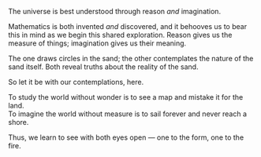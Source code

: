 The universe is best understood through reason _and_ imagination.

Mathematics is both invented _and_ discovered, and it behooves us to bear this in mind as we begin this shared exploration.  Reason gives us the measure of things; imagination gives us their meaning.

The one draws circles in the sand; the other contemplates the nature of the sand itself.  Both reveal truths about the reality of the sand.

So let it be with our contemplations, here.

To study the world without wonder is to see a map and mistake it for the land.  
To imagine the world without measure is to sail forever and never reach a shore.

Thus, we learn to see with both eyes open — one to the form, one to the fire.
